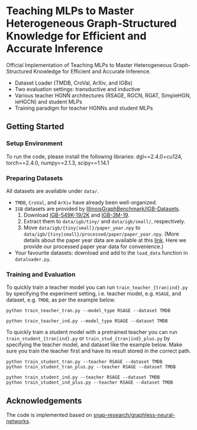 # Teaching MLPs to Master Heterogeneous Graph-Structured Knowledge for Efficient and Accurate Inference

Official Implementation of Teaching MLPs to Master Heterogeneous Graph-Structured Knowledge for Efficient and Accurate Inference.

- Dataset Loader (TMDB, CroVal, ArXiv, and IGBs)
- Two evaluation settings: transductive and inductive
- Various teacher HGNN architectures (RSAGE, RGCN, RGAT, SimpleHGN, ieHGCN) and student MLPs
- Training paradigm for teacher HGNNs and student MLPs



## Getting Started

### Setup Environment

To run the code, please install the following libraries: dgl==2.4.0+cu124, torch==2.4.0, numpy==2.1.3, scipy==1.14.1



### Preparing Datasets

All datasets are available under `data/`.

- `TMDB`, `CroVal`, and `ArXiv` have already been well-organized.
- `IGB` datasets are provided by [IllinoisGraphBenchmark/IGB-Datasets](https://github.com/IllinoisGraphBenchmark/IGB-Datasets).
  1. Download [IGB-549K-19/2K](https://igb-public-awsopen.s3.amazonaws.com/igb-heterogeneous/igb_heterogeneous_tiny.tar.gz) and [IGB-3M-19](https://igb-public-awsopen.s3.amazonaws.com/igb-heterogeneous/igb_heterogeneous_small.tar.gz).
  2. Extract them to `data/igb/tiny/` and `data/igb/small/`, respectively.
  3. Move `data/igb/{tiny|small}/paper_year.npy` to `data/igb/{tiny|small}/processed/paper/paper_year.npy`. (More details about the paper year data are available at this [link](https://github.com/IllinoisGraphBenchmark/IGB-Datasets/issues/41). Here we provide our processed paper year data for convenience.)
- Your favourite datasets: download and add to the `load_data` function in `dataloader.py`.



### Training and Evaluation

To quickly train a teacher model you can run `train_teacher_{tran|ind}.py` by specifying the experiment setting, i.e. teacher model, e.g. `RSAGE`, and dataset, e.g. `TMDB`, as per the example below.

```
python train_teacher_tran.py --model_type RSAGE --dataset TMDB 

python train_teacher_ind.py --model_type RSAGE --dataset TMDB
```

To quickly train a student model with a pretrained teacher you can run `train_student_{tran|ind}.py` or `train_stud_{tran|ind}_plus.py` by specifying the teacher model, and dataset like the example below. Make sure you train the teacher first and have its result stored in the correct path.

```
python train_student_tran.py --teacher RSAGE --dataset TMDB
python train_student_tran_plus.py --teacher RSAGE --dataset TMDB

python train_student_ind.py --teacher RSAGE --dataset TMDB
python train_student_ind_plus.py --teacher RSAGE --dataset TMDB
```



## Acknowledgements

The code is implemented based on [snap-research/graphless-neural-networks](https://github.com/snap-research/graphless-neural-networks).
